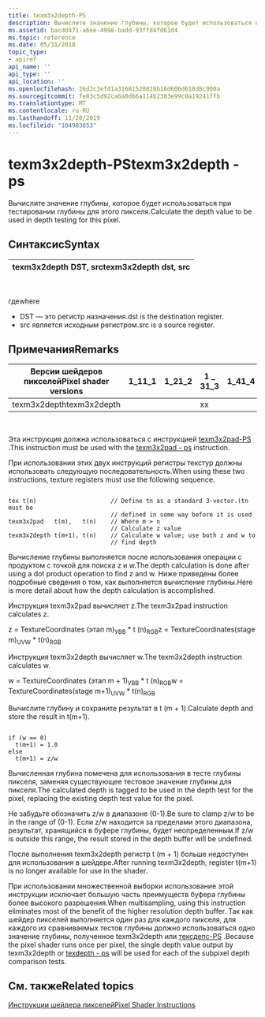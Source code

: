 ```yaml
---
title: texm3x2depth-PS
description: Вычислите значение глубины, которое будет использоваться при тестировании глубины для этого пикселя.
ms.assetid: bacdd471-a6ee-4998-badd-93ffd4fd61d4
ms.topic: reference
ms.date: 05/31/2018
topic_type:
- apiref
api_name: ''
api_type: ''
api_location: ''
ms.openlocfilehash: 26d2c3efd1a31681520828b18d606d618d8c900a
ms.sourcegitcommit: fe03c5d92ca6a0d66a114b2303e99c0a19241ffb
ms.translationtype: MT
ms.contentlocale: ru-RU
ms.lasthandoff: 11/20/2019
ms.locfileid: "104983853"
---
```

# <a name="texm3x2depth---ps"></a><span data-ttu-id="0c706-103">texm3x2depth-PS</span><span class="sxs-lookup"><span data-stu-id="0c706-103">texm3x2depth - ps</span></span>

<span data-ttu-id="0c706-104">Вычислите значение глубины, которое будет использоваться при тестировании глубины для этого пикселя.</span><span class="sxs-lookup"><span data-stu-id="0c706-104">Calculate the depth value to be used in depth testing for this pixel.</span></span>

## <a name="syntax"></a><span data-ttu-id="0c706-105">Синтаксис</span><span class="sxs-lookup"><span data-stu-id="0c706-105">Syntax</span></span>



| <span data-ttu-id="0c706-106">texm3x2depth DST, src</span><span class="sxs-lookup"><span data-stu-id="0c706-106">texm3x2depth dst, src</span></span> |
|-----------------------|



 

<span data-ttu-id="0c706-107">где</span><span class="sxs-lookup"><span data-stu-id="0c706-107">where</span></span>

-   <span data-ttu-id="0c706-108">DST — это регистр назначения.</span><span class="sxs-lookup"><span data-stu-id="0c706-108">dst is the destination register.</span></span>
-   <span data-ttu-id="0c706-109">src является исходным регистром.</span><span class="sxs-lookup"><span data-stu-id="0c706-109">src is a source register.</span></span>

## <a name="remarks"></a><span data-ttu-id="0c706-110">Примечания</span><span class="sxs-lookup"><span data-stu-id="0c706-110">Remarks</span></span>



| <span data-ttu-id="0c706-111">Версии шейдеров пикселей</span><span class="sxs-lookup"><span data-stu-id="0c706-111">Pixel shader versions</span></span> | <span data-ttu-id="0c706-112">1\_1</span><span class="sxs-lookup"><span data-stu-id="0c706-112">1\_1</span></span> | <span data-ttu-id="0c706-113">1\_2</span><span class="sxs-lookup"><span data-stu-id="0c706-113">1\_2</span></span> | <span data-ttu-id="0c706-114">1 \_ 3</span><span class="sxs-lookup"><span data-stu-id="0c706-114">1\_3</span></span> | <span data-ttu-id="0c706-115">1\_4</span><span class="sxs-lookup"><span data-stu-id="0c706-115">1\_4</span></span> | <span data-ttu-id="0c706-116">2 \_ 0</span><span class="sxs-lookup"><span data-stu-id="0c706-116">2\_0</span></span> | <span data-ttu-id="0c706-117">2 \_ x</span><span class="sxs-lookup"><span data-stu-id="0c706-117">2\_x</span></span> | <span data-ttu-id="0c706-118">2 \_ SW</span><span class="sxs-lookup"><span data-stu-id="0c706-118">2\_sw</span></span> | <span data-ttu-id="0c706-119">3 \_ 0</span><span class="sxs-lookup"><span data-stu-id="0c706-119">3\_0</span></span> | <span data-ttu-id="0c706-120">3 \_ SW</span><span class="sxs-lookup"><span data-stu-id="0c706-120">3\_sw</span></span> |
|-----------------------|------|------|------|------|------|------|-------|------|-------|
| <span data-ttu-id="0c706-121">texm3x2depth</span><span class="sxs-lookup"><span data-stu-id="0c706-121">texm3x2depth</span></span>          |      |      | <span data-ttu-id="0c706-122">x</span><span class="sxs-lookup"><span data-stu-id="0c706-122">x</span></span>    |      |      |      |       |      |       |



 

<span data-ttu-id="0c706-123">Эта инструкция должна использоваться с инструкцией [texm3x2pad-PS](texm3x2pad---ps.md) .</span><span class="sxs-lookup"><span data-stu-id="0c706-123">This instruction must be used with the [texm3x2pad - ps](texm3x2pad---ps.md) instruction.</span></span>

<span data-ttu-id="0c706-124">При использовании этих двух инструкций регистры текстур должны использовать следующую последовательность.</span><span class="sxs-lookup"><span data-stu-id="0c706-124">When using these two instructions, texture registers must use the following sequence.</span></span>


```
 
tex t(n)                     // Define tn as a standard 3-vector.(tn must be 
                             // defined in some way before it is used
texm3x2pad   t(m),   t(n)    // Where m > n
                             // Calculate z value
texm3x2depth t(m+1), t(n)    // Calculate w value; use both z and w to
                             // find depth
```



<span data-ttu-id="0c706-125">Вычисление глубины выполняется после использования операции с продуктом с точкой для поиска z и w.</span><span class="sxs-lookup"><span data-stu-id="0c706-125">The depth calculation is done after using a dot product operation to find z and w.</span></span> <span data-ttu-id="0c706-126">Ниже приведены более подробные сведения о том, как выполняется вычисление глубины.</span><span class="sxs-lookup"><span data-stu-id="0c706-126">Here is more detail about how the depth calculation is accomplished.</span></span>

<span data-ttu-id="0c706-127">Инструкция texm3x2pad вычисляет z.</span><span class="sxs-lookup"><span data-stu-id="0c706-127">The texm3x2pad instruction calculates z.</span></span>

<span data-ttu-id="0c706-128">z = TextureCoordinates (этап m)<sub>УВВ</sub> \* t (n)<sub>RGB</sub></span><span class="sxs-lookup"><span data-stu-id="0c706-128">z = TextureCoordinates(stage m)<sub>UVW</sub> \* t(n)<sub>RGB</sub></span></span>

<span data-ttu-id="0c706-129">Инструкция texm3x2depth вычисляет w.</span><span class="sxs-lookup"><span data-stu-id="0c706-129">The texm3x2depth instruction calculates w.</span></span>

<span data-ttu-id="0c706-130">w = TextureCoordinates (этап m + 1)<sub>УВВ</sub> \* t (n)<sub>RGB</sub></span><span class="sxs-lookup"><span data-stu-id="0c706-130">w = TextureCoordinates(stage m+1)<sub>UVW</sub> \* t(n)<sub>RGB</sub></span></span>

<span data-ttu-id="0c706-131">Вычислите глубину и сохраните результат в t (m + 1).</span><span class="sxs-lookup"><span data-stu-id="0c706-131">Calculate depth and store the result in t(m+1).</span></span>


```
 
if (w == 0)
  t(m+1) = 1.0
else
  t(m+1) = z/w
```



<span data-ttu-id="0c706-132">Вычисленная глубина помечена для использования в тесте глубины пикселя, заменяя существующее тестовое значение глубины для пикселя.</span><span class="sxs-lookup"><span data-stu-id="0c706-132">The calculated depth is tagged to be used in the depth test for the pixel, replacing the existing depth test value for the pixel.</span></span>

<span data-ttu-id="0c706-133">Не забудьте обозначить z/w в диапазоне (0-1).</span><span class="sxs-lookup"><span data-stu-id="0c706-133">Be sure to clamp z/w to be in the range of (0-1).</span></span> <span data-ttu-id="0c706-134">Если z/w находится за пределами этого диапазона, результат, хранящийся в буфере глубины, будет неопределенным.</span><span class="sxs-lookup"><span data-stu-id="0c706-134">If z/w is outside this range, the result stored in the depth buffer will be undefined.</span></span>

<span data-ttu-id="0c706-135">После выполнения texm3x2depth регистр t (m + 1) больше недоступен для использования в шейдере.</span><span class="sxs-lookup"><span data-stu-id="0c706-135">After running texm3x2depth, register t(m+1) is no longer available for use in the shader.</span></span>

<span data-ttu-id="0c706-136">При использовании множественной выборки использование этой инструкции исключает большую часть преимуществ буфера глубины более высокого разрешения.</span><span class="sxs-lookup"><span data-stu-id="0c706-136">When multisampling, using this instruction eliminates most of the benefit of the higher resolution depth buffer.</span></span> <span data-ttu-id="0c706-137">Так как шейдер пикселей выполняется один раз для каждого пикселя, для каждого из сравниваемых тестов глубины должно использоваться одно значение глубины, полученное texm3x2depth или [тексдепс-PS](texdepth---ps.md) .</span><span class="sxs-lookup"><span data-stu-id="0c706-137">Because the pixel shader runs once per pixel, the single depth value output by texm3x2depth or [texdepth - ps](texdepth---ps.md) will be used for each of the subpixel depth comparison tests.</span></span>

## <a name="related-topics"></a><span data-ttu-id="0c706-138">См. также</span><span class="sxs-lookup"><span data-stu-id="0c706-138">Related topics</span></span>

<dl> <dt>

[<span data-ttu-id="0c706-139">Инструкции шейдера пикселей</span><span class="sxs-lookup"><span data-stu-id="0c706-139">Pixel Shader Instructions</span></span>](dx9-graphics-reference-asm-ps-instructions.md)
</dt> </dl>

 

 




